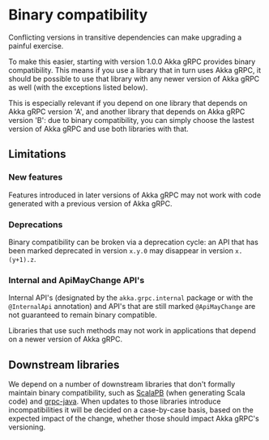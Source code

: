# Binary compatibility

Conflicting versions in transitive dependencies can make upgrading a painful exercise.

To make this easier, starting with version 1.0.0 Akka gRPC provides binary compatibility.
This means if you use a library that in turn uses Akka gRPC, it should be possible to use
that library with any newer version of Akka gRPC as well (with the exceptions listed below).

This is especially relevant if you depend on one library that depends on Akka gRPC
version 'A', and another library that depends on Akka gRPC version 'B': due to
binary compatibility, you can simply choose the lastest version of Akka gRPC and
use both libraries with that.

## Limitations

### New features

Features introduced in later versions of Akka gRPC may not work with code generated
with a previous version of Akka gRPC.

### Deprecations

Binary compatibility can be broken via a deprecation cycle: an API that has been marked deprecated in version `x.y.0`
may disappear in version `x.(y+1).z`.

### Internal and ApiMayChange API's

Internal API's (designated by the `akka.grpc.internal` package or with the `@InternalApi` annotation) and API's that are still marked `@ApiMayChange` are not guaranteed to remain binary compatible.

Libraries that use such methods may not work in applications that depend on a newer version of Akka gRPC.

## Downstream libraries

We depend on a number of downstream libraries that don't formally maintain
binary compatibility, such as [ScalaPB](https://scalapb.github.io/) (when
generating Scala code) and [grpc-java](https://github.com/grpc/grpc-java/).
When updates to those libraries introduce incompatibilities it will be decided
on a case-by-case basis, based on the expected impact of the change,
whether those should impact Akka gRPC's versioning.
